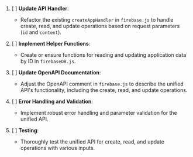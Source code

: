 
1. [ ] **Update API Handler**:
   - Refactor the existing `createAppHandler` in `firebase.js` to handle create, read, and update operations based on request parameters (`id` and `content`).

2. [ ] **Implement Helper Functions**:
   - Create or ensure functions for reading and updating application data by ID in `firebaseDB.js`.

3. [ ] **Update OpenAPI Documentation**:
   - Adjust the OpenAPI comment in `firebase.js` to describe the unified API's functionality, including the create, read, and update operations.

4. [ ] **Error Handling and Validation**:
   - Implement robust error handling and parameter validation for the unified API.

5. [ ] **Testing**:
   - Thoroughly test the unified API for create, read, and update operations with various inputs.